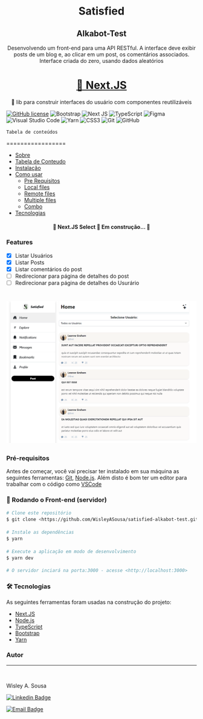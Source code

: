 <h1 align="center">Satisfied</h1>
<h2 align="center">Alkabot-Test</h2>
<p align="center">Desenvolvendo um front-end para uma API RESTful. A interface deve exibir posts de um blog e, ao clicar em um post, os comentários associados. Interface criada do zero, usando dados aleatórios </p>
<h1 align="center">
    <a href="https://nextjs.org/">🔗 Next.JS</a>
</h1>
<p align="center">🚀 lib para construir interfaces do usuário com componentes reutilizáveis</p>

[![GitHub license](https://img.shields.io/github/license/Naereen/StrapDown.js.svg)](https://github.com/Naereen/StrapDown.js/blob/master/LICENSE)
![Bootstrap](https://img.shields.io/badge/bootstrap-%23563D7C.svg?style=for-the-badge&logo=bootstrap&logoColor=white)
![Next JS](https://img.shields.io/badge/Next-black?style=for-the-badge&logo=next.js&logoColor=white)
![TypeScript](https://img.shields.io/badge/typescript-%23007ACC.svg?style=for-the-badge&logo=typescript&logoColor=white)
![Figma](https://img.shields.io/badge/figma-%23F24E1E.svg?style=for-the-badge&logo=figma&logoColor=white)
![Visual Studio Code](https://img.shields.io/badge/Visual%20Studio%20Code-0078d7.svg?style=for-the-badge&logo=visual-studio-code&logoColor=white)
![Yarn](https://img.shields.io/badge/yarn-%232C8EBB.svg?style=for-the-badge&logo=yarn&logoColor=white)
![CSS3](https://img.shields.io/badge/css3-%231572B6.svg?style=for-the-badge&logo=css3&logoColor=white)
![Git](https://img.shields.io/badge/git-%23F05033.svg?style=for-the-badge&logo=git&logoColor=white)
![GitHub](https://img.shields.io/badge/github-%23121011.svg?style=for-the-badge&logo=github&logoColor=white)

    Tabela de conteúdos

=================

<!--ts-->

- [Sobre](#Sobre)
- [Tabela de Conteudo](#tabela-de-conteudo)
- [Instalação](#instalacao)
- [Como usar](#como-usar)
  - [Pre Requisitos](#pre-requisitos)
  - [Local files](#local-files)
  - [Remote files](#remote-files)
  - [Multiple files](#multiple-files)
  - [Combo](#combo)
- [Tecnologias](#tecnologias)
<!--te-->

<h4 align="center"> 
	🚧  Next.JS Select 🚀 Em construção...  🚧
</h4>

### Features

- [x] Listar Usuários
- [x] Listar Posts
- [x] Listar comentários do post
- [ ] Redirecionar para página de detalhes do post
- [ ] Redirecionar para página de detalhes do Usurário

#

<h1 align="center">
  <img alt="NextLevelWeek" title="#NextLevelWeek" src="./public/img/telahome.png" />
</h1>

### Pré-requisitos

Antes de começar, você vai precisar ter instalado em sua máquina as seguintes ferramentas:
[Git](https://git-scm.com), [Node.js](https://nodejs.org/en/).
Além disto é bom ter um editor para trabalhar com o código como [VSCode](https://code.visualstudio.com/)

### 🎲 Rodando o Front-end (servidor)

```bash
# Clone este repositório
$ git clone <https://github.com/WisleyASousa/satisfied-alkabot-test.git>

# Instale as dependências
$ yarn

# Execute a aplicação em modo de desenvolvimento
$ yarn dev

# O servidor inciará na porta:3000 - acesse <http://localhost:3000>
```

### 🛠 Tecnologias

As seguintes ferramentas foram usadas na construção do projeto:

- [Next.JS](https://nextjs.org/)
- [Node.js](https://nodejs.org/en)
- [TypeScript](https://www.typescriptlang.org/)
- [Bootstrap](https://getbootstrap.com/)
- [Yarn](https://yarnpkg.com/)

### Autor

---

 <img style="border-radius: 50%;" src="https://avatars.githubusercontent.com/u/53321862?v=4" width="100px;" alt=""/>
 <br />

<p>Wisley A. Sousa</p></sub></a> <a href="https://www.linkedin.com/in/wisley-a-sousa-843060a2/>🚀

Feito com ❤️ por Wisley A. Sousa 👋🏽 Entre em contato!

[![Linkedin Badge](https://img.shields.io/badge/-WisleyA.Sousa-blue?style=flat-square&logo=Linkedin&logoColor=white&link=https://www.linkedin.com/in/tgmarinho/)](https://www.linkedin.com/in/wisley-a-sousa-843060a2/)

[![Email Badge](https://img.shields.io/badge/-wisleya.sousa@outlook.com-c14438?style=flat-square&logo=Gmail&logoColor=white&link=mailto:tgmarinho@gmail.com)](mailto:wisleya.sousa@outlook.com)
